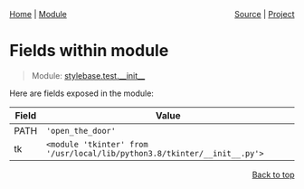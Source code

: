 <div style="display: flex; justify-content: space-between;">
    <div> 
        <a href="docs/README.md">Home</a> |
        <a href="docs/modules/stylebase/test/__init__/README.md">Module</a>
    </div>
    <div> 
        <a href="stylebase/test/__init__.py">Source</a> |
        <a href="README.md">Project</a>
    </div>
</div>

# Fields within module
> Module: [stylebase.test.\_\_init\_\_](docs/modules/stylebase/test/__init__/README.md)

Here are fields exposed in the module:

| Field | Value |
| --- | --- |
| PATH | `'open_the_door'` |
| tk | `<module 'tkinter' from '/usr/local/lib/python3.8/tkinter/__init__.py'>` |

<p align="right"><a href="#fields-within-module">Back to top</a></p>
